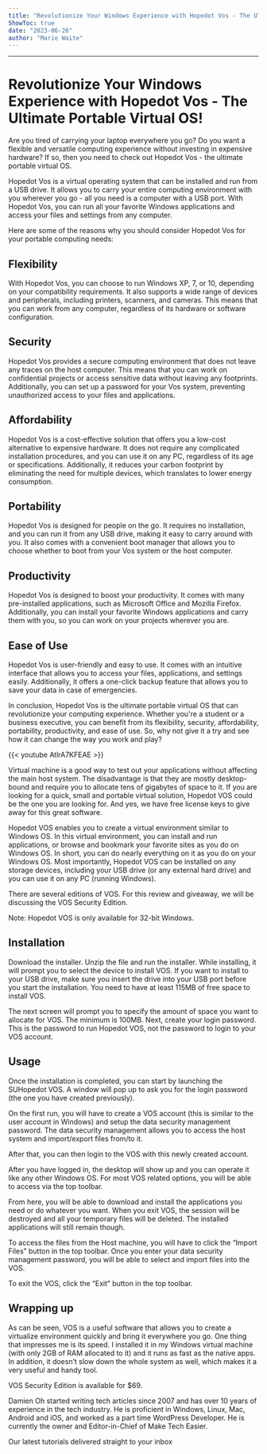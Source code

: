 ```yaml
---
title: "Revolutionize Your Windows Experience with Hopedot Vos - The Ultimate Portable Virtual OS!"
ShowToc: true 
date: "2023-06-26"
author: "Marie Waite"
---
```

*****
# Revolutionize Your Windows Experience with Hopedot Vos - The Ultimate Portable Virtual OS!

Are you tired of carrying your laptop everywhere you go? Do you want a flexible and versatile computing experience without investing in expensive hardware? If so, then you need to check out Hopedot Vos - the ultimate portable virtual OS.

Hopedot Vos is a virtual operating system that can be installed and run from a USB drive. It allows you to carry your entire computing environment with you wherever you go - all you need is a computer with a USB port. With Hopedot Vos, you can run all your favorite Windows applications and access your files and settings from any computer.

Here are some of the reasons why you should consider Hopedot Vos for your portable computing needs:

## Flexibility
With Hopedot Vos, you can choose to run Windows XP, 7, or 10, depending on your compatibility requirements. It also supports a wide range of devices and peripherals, including printers, scanners, and cameras. This means that you can work from any computer, regardless of its hardware or software configuration.

## Security
Hopedot Vos provides a secure computing environment that does not leave any traces on the host computer. This means that you can work on confidential projects or access sensitive data without leaving any footprints. Additionally, you can set up a password for your Vos system, preventing unauthorized access to your files and applications.

## Affordability
Hopedot Vos is a cost-effective solution that offers you a low-cost alternative to expensive hardware. It does not require any complicated installation procedures, and you can use it on any PC, regardless of its age or specifications. Additionally, it reduces your carbon footprint by eliminating the need for multiple devices, which translates to lower energy consumption.

## Portability
Hopedot Vos is designed for people on the go. It requires no installation, and you can run it from any USB drive, making it easy to carry around with you. It also comes with a convenient boot manager that allows you to choose whether to boot from your Vos system or the host computer.

## Productivity
Hopedot Vos is designed to boost your productivity. It comes with many pre-installed applications, such as Microsoft Office and Mozilla Firefox. Additionally, you can install your favorite Windows applications and carry them with you, so you can work on your projects wherever you are.

## Ease of Use
Hopedot Vos is user-friendly and easy to use. It comes with an intuitive interface that allows you to access your files, applications, and settings easily. Additionally, it offers a one-click backup feature that allows you to save your data in case of emergencies.

In conclusion, Hopedot Vos is the ultimate portable virtual OS that can revolutionize your computing experience. Whether you're a student or a business executive, you can benefit from its flexibility, security, affordability, portability, productivity, and ease of use. So, why not give it a try and see how it can change the way you work and play?

{{< youtube AtlrA7KFEAE >}} 



Virtual machine is a good way to test out your applications without affecting the main host system. The disadvantage is that they are mostly desktop-bound and require you to allocate tens of gigabytes of space to it. If you are looking for a quick, small and portable virtual solution, Hopedot VOS could be the one you are looking for. And yes, we have free license keys to give away for this great software.
 
Hopedot VOS enables you to create a virtual environment similar to Windows OS. In this virtual environment, you can install and run applications, or browse and bookmark your favorite sites as you do on Windows OS. In short, you can do nearly everything on it as you do on your Windows OS. Most importantly, Hopedot VOS can be installed on any storage devices, including your USB drive (or any external hard drive) and you can use it on any PC (running Windows).
 
There are several editions of VOS. For this review and giveaway, we will be discussing the VOS Security Edition.
 
Note: Hopedot VOS is only available for 32-bit Windows.
 
## Installation
 
Download the installer. Unzip the file and run the installer. While installing, it will prompt you to select the device to install VOS. If you want to install to your USB drive, make sure you insert the drive into your USB port before you start the installation. You need to have at least 115MB of free space to install VOS.
 
The next screen will prompt you to specify the amount of space you want to allocate for VOS. The minimum is 100MB. Next, create your login password. This is the password to run Hopedot VOS, not the password to login to your VOS account.
 
## Usage
 
Once the installation is completed, you can start by launching the SUHopedot VOS. A window will pop up to ask you for the login password (the one you have created previously).
 
On the first run, you will have to create a VOS account (this is similar to the user account in Windows) and setup the data security management password. The data security management allows you to access the host system and import/export files from/to it.
 
After that, you can then login to the VOS with this newly created account.
 
After you have logged in, the desktop will show up and you can operate it like any other Windows OS. For most VOS related options, you will be able to access via the top toolbar.
 
From here, you will be able to download and install the applications you need or do whatever you want. When you exit VOS, the session will be destroyed and all your temporary files will be deleted. The installed applications will still remain though.
 
To access the files from the Host machine, you will have to click the “Import Files” button in the top toolbar. Once you enter your data security management password, you will be able to select and import files into the VOS.
 
To exit the VOS, click the “Exit” button in the top toolbar.
 
## Wrapping up
 
As can be seen, VOS is a useful software that allows you to create a virtualize environment quickly and bring it everywhere you go. One thing that impresses me is its speed. I installed it in my Windows virtual machine (with only 2GB of RAM allocated to it) and it runs as fast as the native apps. In addition, it doesn’t slow down the whole system as well, which makes it a very useful and handy tool.
 
VOS Security Edition is available for $69.
 
Damien Oh started writing tech articles since 2007 and has over 10 years of experience in the tech industry. He is proficient in Windows, Linux, Mac, Android and iOS, and worked as a part time WordPress Developer. He is currently the owner and Editor-in-Chief of Make Tech Easier.
 
Our latest tutorials delivered straight to your inbox




